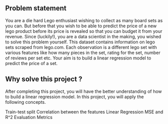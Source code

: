 ## Problem statement

You are a die hard Lego enthusiast wishing to collect as many board sets as you can.
But before that you wish to be able to predict the price of a new lego product before its price is revealed so that you can budget it from your revenue.
Since (luckily!), you are a data scientist in the making, you wished to solve this problem yourself.
This dataset contains information on lego sets scraped from lego.com. 
Each observation is a different lego set with various features like how many pieces in the set, rating for the set, number of reviews per set etc.
Your aim is to build a linear regression model to predict the price of a set.

## Why solve this project ?

After completing this project, you will have the better understanding of how to build a linear regression model. In this project, you will apply the following concepts.

Train-test split
Correlation between the features
Linear Regression
MSE and R^2 Evaluation Metrics
